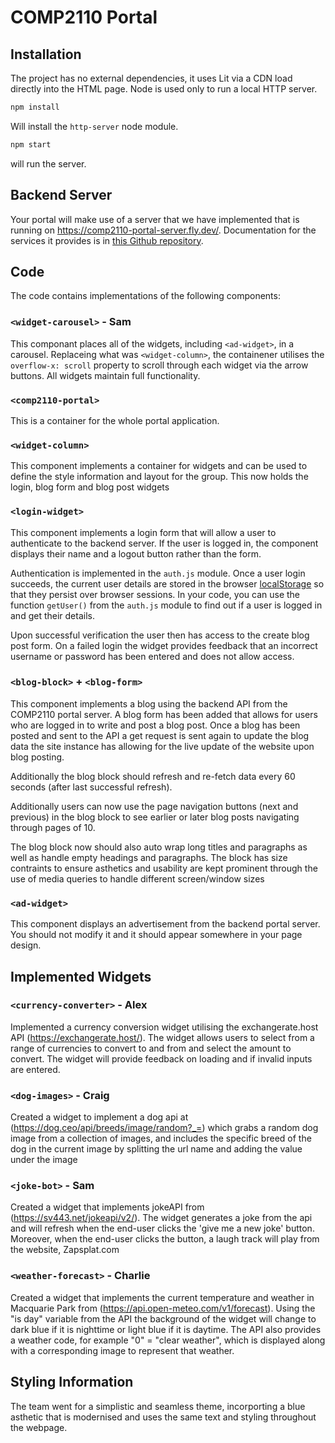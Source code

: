 # COMP2110 Portal

## Installation

The project has no external dependencies, it uses Lit via a CDN load directly into
the HTML page. Node is used only to run a local HTTP server.

```bash
npm install
```

Will install the `http-server` node module.

```bash
npm start
```

will run the server.

## Backend Server

Your portal will make use of a server that we have implemented that is running on <https://comp2110-portal-server.fly.dev/>. Documentation for the services it provides
is in [this Github repository](https://github.com/COMP2110-2023/comp2110-portal-server/).

## Code

The code contains implementations of the following components:

### `<widget-carousel>` - Sam

This componant places all of the widgets, including `<ad-widget>`, in a carousel. Replaceing what was `<widget-column>`, the containener utilises the `overflow-x: scroll` property to scroll through each widget via the arrow buttons. All widgets maintain full functionality.

### `<comp2110-portal>`

This is a container for the whole portal application.

### `<widget-column>`

This component implements a container for widgets and can be used to define
the style information and layout for the group. This now holds the login, blog form and blog post widgets

### `<login-widget>`

This component implements a login form that will allow a user to authenticate to the
backend server. If the user is logged in, the component displays their name and
a logout button rather than the form.

Authentication is implemented in the `auth.js` module. Once a user login succeeds,
the current user details are stored in the browser [localStorage](https://developer.mozilla.org/en-US/docs/Web/API/Web_Storage_API/Using_the_Web_Storage_API) so that
they persist over browser sessions. In your code, you can use the function
`getUser()` from the `auth.js` module to find out if a user is logged in and get
their details.

Upon successful verification the user then has access to the create blog post form. On a failed login the widget provides feedback that an incorrect username or password has been entered and does not allow access.

### `<blog-block>` + `<blog-form>`

This component implements a blog using the backend API from the COMP2110 portal server.
A blog form has been added that allows for users who are logged in to write and post a blog post. Once a blog has been posted and sent to the API a get request is sent again to update the blog data the site instance has allowing for the live update of the website upon blog posting.

Additionally the blog block should refresh and re-fetch data every 60 seconds (after last successful refresh).

Additionally users can now use the page navigation buttons (next and previous) in the blog block to see earlier or later blog posts navigating through pages of 10.

The blog block now should also auto wrap long titles and paragraphs as well as handle empty headings and paragraphs. The block has size contraints to ensure asthetics
and usability are kept prominent through the use of media queries to handle different screen/window sizes

### `<ad-widget>`

This component displays an advertisement from the backend portal server. You should not
modify it and it should appear somewhere in your page design.

## Implemented Widgets

### `<currency-converter>` - Alex

Implemented a currency conversion widget utilising the exchangerate.host API (<https://exchangerate.host/>). The widget allows users to select from a range of currencies to convert to and from and select the amount to convert. The widget will provide feedback on loading and if invalid inputs are entered.

### `<dog-images>` - Craig

Created a widget to implement a dog api at (<https://dog.ceo/api/breeds/image/random?_=>) which grabs a random dog image from a collection of images, and includes the specific breed of the dog in the current image by splitting the url name and adding the value under the image

### `<joke-bot>` - Sam

Created a widget that implements jokeAPI from (<https://sv443.net/jokeapi/v2/>).
The widget generates a joke from the api and will refresh when the end-user clicks the 'give me a new joke' button.
Moreover, when the end-user clicks the button, a laugh track will play from the website, Zapsplat.com

### `<weather-forecast>` - Charlie

Created a widget that implements the current temperature and weather in Macquarie Park from (<https://api.open-meteo.com/v1/forecast>). Using the "is day" variable from the API the background of the widget will change to dark blue if it is nighttime or light blue if it is daytime. The API also provides a weather code, for example "0" = "clear weather", which is displayed along with a corresponding image to represent that weather.

## Styling Information

The team went for a simplistic and seamless theme, incorporting a blue asthetic that is modernised and uses the same text and styling throughout the webpage.
